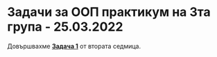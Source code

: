 # Задачи за ООП практикум на 3та група - 25.03.2022

Довършвахме [**Задача 1**](https://github.com/triffon/oop-2021-22/tree/main/practicum/3/02%20-%2004.03.2022) от втората седмица. 